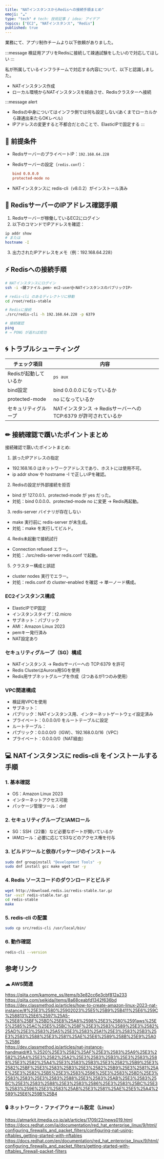 ```yaml
---
title: "NATインスタンスからRedisへの接続手順まとめ"
emoji: "☁️"
type: "tech" # tech: 技術記事 / idea: アイデア
topics: ["EC2", "NATインスタンス", "Redis"]
published: true
---
```


業務にて、アプリ制作チームより以下依頼がありました。

:::message
検証用アプリをRedisに接続して疎通試験をしたいので対応してほしい
:::

私が所属しているインフラチームで対応する内容について、以下と認識しました。

- NATインスタンス作成
- ローカル環境からNATインスタンスを経由させ、Redisクラスターへ接続

:::message alert

- Redisの中身についてはインフラ側では何も設定しない(あくまでローカルから疎通出来たらOKレベル)
- IPアドレスの変更すると不都合だとのことで、ElasticIPで固定する
  :::

## 📝 前提条件

- RedisサーバーのプライベートIP：`192.168.64.228`
- Redisサーバーの設定（`redis.conf`）：

  ```conf
  bind 0.0.0.0
  protected-mode no
  ```

- NATインスタンスに redis-cli（v8.0.2）がインストール済み

## 👷 RedisサーバーのIPアドレス確認手順

1. Redisサーバーが稼働しているEC2にログイン
2. 以下のコマンドでIPアドレスを確認：

```bash
ip addr show
# または
hostname -I
```

3. 出力されたIPアドレスをメモ（例：192.168.64.228）

## ⚡ Redisへの接続手順

```bash
# NATインスタンスにログイン
ssh -i <鍵ファイル.pem> ec2-user@<NATインスタンスのパブリックIP>

# redis-cli のあるディレクトリに移動
cd /root/redis-stable

# Redisに接続
./src/redis-cli -h 192.168.64.228 -p 6379

# 接続確認
ping
# → PONG が返れば成功
```

## 🌀 トラブルシューティング

| チェック項目          | 内容                                                            |
| --------------------- | --------------------------------------------------------------- |
| Redisが起動しているか | `ps aux`                                                        |
| bind設定              | bind 0.0.0.0 になっているか                                     |
| protected-mode        | no になっているか                                               |
| セキュリティグループ  | NATインスタンス → Redisサーバーへの TCP:6379 が許可されているか |

## ✏ 接続確認で躓いたポイントまとめ

接続確認で躓いたポイントまとめ:

1. 誤ったIPアドレスの指定

- 192.168.16.0 はネットワークアドレスであり、ホストには使用不可。
- ip addr show や hostname -I で正しいIPを確認。

2. Redisの設定が外部接続を拒否

- bind が 127.0.0.1、protected-mode が yes だった。
- 対処：bind 0.0.0.0、protected-mode no に変更 → Redis再起動。

3. redis-server バイナリが存在しない

- make 実行前に redis-server が未生成。
- 対処：make を実行してビルド。

4. Redis未起動で接続試行

- Connection refused エラー。
- 対処：./src/redis-server redis.conf で起動。

5. クラスター構成と誤認

- cluster nodes 実行でエラー。
- 対処：redis.conf の cluster-enabled を確認 → 単一ノード構成。

### EC2インスタンス構成

- ElasticIPでIP固定
- インスタンスタイプ：t2.micro
- サブネット：パブリック
- AMI：Amazon Linux 2023
- pemキー発行済み
- NAT設定あり

### セキュリティグループ（SG）構成

- NATインスタンス → Redisサーバーへの TCP:6379 を許可
- Redis ClusterはAurora用SGを使用
- Redis用サブネットグループを作成（2つあるが1つのみ使用）

### VPC関連構成

- 検証用VPCを使用
- サブネット：
- パブリック：NATインスタンス用、インターネットゲートウェイ設定済み
- プライベート：0.0.0.0/0 をルートテーブルに設定
- ルートテーブル：
- パブリック：0.0.0.0/0（IGW）、192.168.0.0/16（VPC）
- プライベート：0.0.0.0/0（NAT経由）

## 💻 NATインスタンスに redis-cli をインストールする手順

### 1. 基本確認

- OS：Amazon Linux 2023
- インターネットアクセス可能
- パッケージ管理ツール：dnf

### 2. セキュリティグループとIAMロール

- SG：SSH（22番）など必要なポートが開いているか
- IAMロール：必要に応じてS3などのアクセス権を付与

### 3. ビルドツールと依存パッケージのインストール

```bash
sudo dnf groupinstall "Development Tools" -y
sudo dnf install gcc make wget tar -y
```

### 4. Redis ソースコードのダウンロードとビルド

```bash
wget http://download.redis.io/redis-stable.tar.gz
tar -xvzf redis-stable.tar.gz
cd redis-stable
make
```

### 5. redis-cli の配置

```bash
sudo cp src/redis-cli /usr/local/bin/
```

### 6. 動作確認

```bash
redis-cli --version
```

## 参考リンク

### ☁ AWS関連

https://qiita.com/kamome_ss/items/b3e82cc6e3cbf812a233  
https://qiita.com/seikida/items/8a68ceabfd1342f636bd  
https://dev.classmethod.jp/articles/how-to-create-amazon-linux-2023-nat-instance/#%25E3%2580%25902023%25E5%25B9%25B411%25E6%259C%258813%25E6%2597%25A5-%25E8%25BF%25BD%25E8%25A8%2598%25E3%2580%2591aws%25E5%2585%25AC%25E5%25BC%258F%25E3%2583%2589%25E3%2582%25AD%25E3%2583%25A5%25E3%2583%25A1%25E3%2583%25B3%25E3%2583%2588%25E3%2581%25AE%25E6%2589%258B%25E9%25A0%2586  
https://dev.classmethod.jp/articles/nat-instance-handmaid/#3.%2520%25E3%2582%25AF%25E3%2583%25A9%25E3%2582%25A4%25E3%2582%25A2%25E3%2583%25B3%25E3%2583%2588%25E3%2582%25A4%25E3%2583%25B3%25E3%2582%25B9%25E3%2582%25BF%25E3%2583%25B3%25E3%2582%25B9%25E3%2581%25AE%25E3%2582%25B5%25E3%2583%2596%25E3%2583%258D%25E3%2583%2583%25E3%2583%2588%25E3%2583%25AB%25E3%2583%25BC%25E3%2583%2588%25E3%2583%2586%25E3%2583%25BC%25E3%2583%2596%25E3%2583%25AB%25E3%2581%25AE%25E5%25A4%2589%25E6%259B%25B4

### 🔒 ネットワーク・ファイアウォール設定（Linux）

https://atmarkit.itmedia.co.jp/ait/articles/1709/22/news019.html  
https://docs.redhat.com/ja/documentation/red_hat_enterprise_linux/9/html/configuring_firewalls_and_packet_filters/configuring-nat-using-nftables_getting-started-with-nftables  
https://docs.redhat.com/en/documentation/red_hat_enterprise_linux/9/html/configuring_firewalls_and_packet_filters/getting-started-with-nftables_firewall-packet-filters
